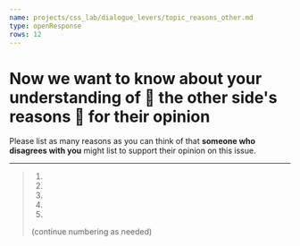 ```yaml
---
name: projects/css_lab/dialogue_levers/topic_reasons_other.md
type: openResponse
rows: 12
---
```


# Now we want to know about your understanding of 👤 **the other side's reasons** 👤 for their opinion

Please list as many reasons as you can think of that **someone who disagrees with you** might list to support their opinion on this issue.

---

> 1.
> 2.
> 3.
> 4.
> 5.
>
> (continue numbering as needed)
